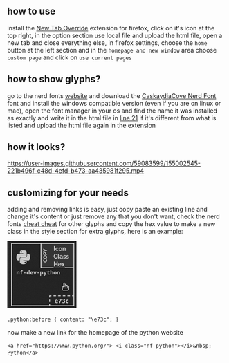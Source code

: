 ## how to use
install the [New Tab Override](https://addons.mozilla.org/en-US/firefox/addon/new-tab-override/) extension for firefox, click on it's icon at the top right, in the option section use local file and upload the html file, open a new tab and close everything else, in firefox settings, choose the `home` button at the left section and in the `homepage and new window` area choose `custom page` and click on `use current pages`

## how to show glyphs?
go to the nerd fonts [website](https://www.nerdfonts.com/) and download the [CaskaydiaCove Nerd Font](https://github.com/ryanoasis/nerd-fonts/releases/download/v2.1.0/CascadiaCode.zip) font and install the windows compatible version (even if you are on linux or mac), open the font manager in your os and find the name it was installed as exactly and write it in the html file in [line 21](https://github.com/junguler/startpage/blob/main/home.html#L21) if it's different from what is listed and upload the html file again in the extension

## how it looks?

https://user-images.githubusercontent.com/59083599/155002545-221b496f-c48d-4efd-b473-aa435981f295.mp4

## customizing for your needs
adding and removing links is easy, just copy paste an existing line and change it's content or just remove any that you don't want, check the nerd fonts [cheat cheat](https://www.nerdfonts.com/cheat-sheet) for other glyphs and copy the hex value to make a new class in the style section for extra glyphs, here is an example:

![](python_nerd.png)

```
.python:before { content: "\e73c"; }
```

now make a new link for the homepage of the python website

```
<a href="https://www.python.org/"> <i class="nf python"></i>&nbsp; Python</a>
```
